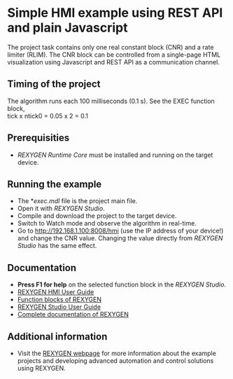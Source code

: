Simple HMI example using REST API and plain Javascript
======================================================

The project task contains only one real constant block (CNR) and a rate limiter 
(RLIM). The CNR block can be controlled from a single-page HTML visualization 
using Javascript and REST API as a communication channel.

## Timing of the project ##

The algorithm runs each 100 milliseconds (0.1 s). See the EXEC function block,  
tick x ntick0 = 0.05 x 2 = 0.1 

## Prerequisities ##
- *REXYGEN Runtime Core* must be installed and running on the target device.

## Running the example ##
- The **exec.mdl* file is the project main file.
- Open it with *REXYGEN Studio*.
- Compile and download the project to the target device.
- Switch to Watch mode and observe the algorithm in real-time.
- Go to http://192.168.1.100:8008/hmi (use the IP address of your device!) and 
change the CNR value. Changing the value directly from *REXYGEN Studio* has the same 
effect.

## Documentation ##

- **Press F1 for help** on the selected function block in the *REXYGEN Studio*.
- [REXYGEN HMI User Guide](https://www.rexygen.com/doc/PDF/ENGLISH/RexygenHMI_ENG.pdf)
- [Function blocks of REXYGEN](https://www.rexygen.com/doc/PDF/ENGLISH/BRef_ENG.pdf)
- [REXYGEN Studio User Guide](https://www.rexygen.com/doc/PDF/ENGLISH/RexygenStudio_ENG.pdf)
- [Complete documentation of REXYGEN](http://www.rexygen.com/documentation-and-support)

## Additional information ##

- Visit the [REXYGEN webpage](http://www.rexygen.com) 
for more information about the example projects and developing advanced 
automation and control solutions using REXYGEN.